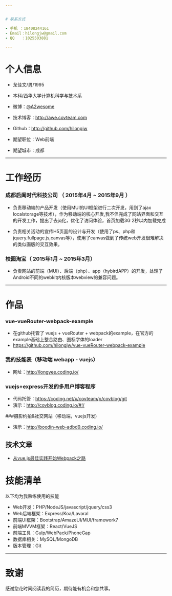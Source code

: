 ```yaml
---


# 联系方式

- 手机 ：18408244161
- Email：hilongjw@gmail.com
- QQ   ：1025503881

---
```


# 个人信息

 - 龙佳文/男/1995
 - 本科/西华大学计算机科学与技术系 
 - 微博：[@A2wesome](http://www.weibo.com/208222397) 
 - 技术博客：http://awe.covteam.com
 - Github：http://github.com/hilongjw

 - 期望职位：Web前端
 - 期望城市：成都

---

# 工作经历


### 成都启阖时代科技公司 （ 2015年4月 ~ 2015年9月 ）
 - 负责移动端的产品开发（使用MUI的UI框架进行二次开发，用到了ajax localstorage等技术），作为移动端的核心开发,我不但完成了网站界面和交互的开发工作，提出了去jq化，优化了访问体验，首页加载3G 2秒以内加载完成
 
- 负责相关活动的宣传H5页面的设计与开发（使用了ps、php和jquery.fullpage.js,canvas等），使用了canvas做到了传统web开发很难解决的类似画版的交互效果。

### 校园淘宝（ 2015年1月 ~ 2015年3月）
 - 负责网站的前端（MUI）、后端（php）、app（hybirdAPP）的开发，处理了Android不同的webkit内核版本webview的兼容问题。

---

# 作品

### vue-vueRouter-webpack-example
 - 在github托管了 vuejs + vueRouter + webpack的example，在官方的example基础上整合路由、图标字体的loader 
 - https://github.com/hilongjw/vue-vueRouter-webpack-example

### 我的技能表（移动端 webapp - vuejs）
 - 网址：http://longyee.coding.io/

### vuejs+express开发的多用户博客程序
 - 代码托管：https://coding.net/u/covteam/p/covblog/git
 - 演示：http://covblog.coding.io/#!/

###摄影约拍&社交网站（移动端，vuejs开发)
 - 演示：http://boodin-web-adbd9.coding.io/

## 技术文章

- [从vue.js最佳实践开始Webpack之路](http://awe.covteam.com/post/3b3d1d_911d40e)


# 技能清单

以下均为我熟练使用的技能

- Web开发：PHP/NodeJS/javascript/jquery/css3
- Web后端框架：Express/Koa/Lavaral
- 前端UI框架：Bootstrap/AmazeUI/MUI/framework7
- 前端MVVM框架：React/VueJS
- 前端工具：Gulp/WebPack/PhoneGap
- 数据库相关：MySQL/MongoDB
- 版本管理：Git

---

# 致谢
感谢您花时间阅读我的简历，期待能有机会和您共事。
